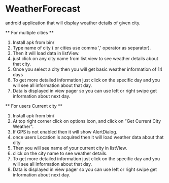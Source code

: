 WeatherForecast
===============
android application that will display weather details of given city.


** For multiple cities **


1) Install apk from bin/
2) Type name of city ( or cities use comma ',' operator as separator).
3) Then it will load data in listView.
4) just click on any city name from list view to see weather details about that city.
5) Once you select a city then you will get basic weather information of 14 days 
6) To get more detailed information just click on the specific day and you
	will see all information about that day.
7) Data is displayed in view pager so you can use left or  right swipe get information about next day.  


** For users Current city **


1) Install apk from bin/
2) At top right corner click on options icon, and click on "Get Current City Weather".
3) If GPS is not  enabled then it will show AlertDialog.
4) once users Location is acquired then it will load weather data about that city
3) Then you will see name of your current city in listView.
4) click on the city name  to see weather details.
6) To get more detailed information just click on the specific day and you
	will see all information about that day.
7) Data is displayed in view pager so you can use left or right swipe get information about next day.  
